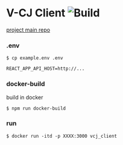 # V-CJ Client ![Build](https://github.com/p208p2002/Visualize-CJ-client/workflows/Build/badge.svg?branch=master)
[project main repo](https://github.com/p208p2002/Visualize-CJ)

### .env
`$ cp example.env .env`
```.env
REACT_APP_API_HOST=http://...
```
### docker-build
build in docker

`$ npm run docker-build`
### run
`$ docker run -itd -p XXXX:3000 vcj_client`
